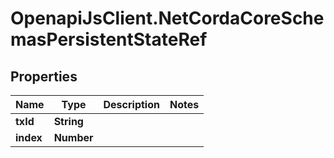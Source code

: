 # OpenapiJsClient.NetCordaCoreSchemasPersistentStateRef

## Properties

Name | Type | Description | Notes
------------ | ------------- | ------------- | -------------
**txId** | **String** |  | 
**index** | **Number** |  | 


